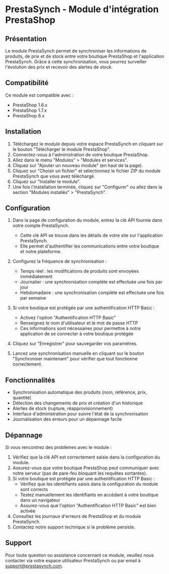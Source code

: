 # PrestaSynch - Module d'intégration PrestaShop

## Présentation

Le module PrestaSynch permet de synchroniser les informations de produits, de prix et de stock entre votre boutique PrestaShop et l'application PrestaSynch. Grâce à cette synchronisation, vous pourrez surveiller l'évolution des prix et recevoir des alertes de stock.

## Compatibilité

Ce module est compatible avec :
- PrestaShop 1.6.x
- PrestaShop 1.7.x
- PrestaShop 8.x

## Installation

1. Téléchargez le module depuis votre espace PrestaSynch en cliquant sur le bouton "Télécharger le module PrestaShop".
2. Connectez-vous à l'administration de votre boutique PrestaShop.
3. Allez dans le menu "Modules" > "Modules et services".
4. Cliquez sur "Ajouter un nouveau module" (en haut de la page).
5. Cliquez sur "Choisir un fichier" et sélectionnez le fichier ZIP du module PrestaSynch que vous avez téléchargé.
6. Cliquez sur "Installer le module".
7. Une fois l'installation terminée, cliquez sur "Configurer" ou allez dans la section "Modules installés" > "PrestaSynch".

## Configuration

1. Dans la page de configuration du module, entrez la clé API fournie dans votre compte PrestaSynch.
   - Cette clé API se trouve dans les détails de votre site sur l'application PrestaSynch.
   - Elle permet d'authentifier les communications entre votre boutique et notre plateforme.

2. Configurez la fréquence de synchronisation :
   - Temps réel : les modifications de produits sont envoyées immédiatement
   - Journalier : une synchronisation complète est effectuée une fois par jour
   - Hebdomadaire : une synchronisation complète est effectuée une fois par semaine

3. Si votre boutique est protégée par une authentification HTTP Basic :
   - Activez l'option "Authentification HTTP Basic"
   - Renseignez le nom d'utilisateur et le mot de passe HTTP
   - Ces informations sont nécessaires pour permettre à notre application de se connecter à votre boutique protégée

4. Cliquez sur "Enregistrer" pour sauvegarder vos paramètres.

5. Lancez une synchronisation manuelle en cliquant sur le bouton "Synchroniser maintenant" pour vérifier que tout fonctionne correctement.

## Fonctionnalités

- Synchronisation automatique des produits (nom, référence, prix, quantité)
- Détection des changements de prix et création d'un historique
- Alertes de stock (rupture, réapprovisionnement)
- Interface d'administration pour suivre l'état de la synchronisation
- Journalisation des erreurs pour un dépannage facile

## Dépannage

Si vous rencontrez des problèmes avec le module :

1. Vérifiez que la clé API est correctement saisie dans la configuration du module.
2. Assurez-vous que votre boutique PrestaShop peut communiquer avec notre serveur (pas de pare-feu bloquant les requêtes sortantes).
3. Si votre boutique est protégée par une authentification HTTP Basic :
   - Vérifiez que les identifiants saisis dans la configuration du module sont corrects
   - Testez manuellement les identifiants en accédant à votre boutique dans un navigateur
   - Assurez-vous que l'option "Authentification HTTP Basic" est bien activée
4. Consultez les journaux d'erreurs de PrestaShop et du module PrestaSynch.
5. Contactez notre support technique si le problème persiste.

## Support

Pour toute question ou assistance concernant ce module, veuillez nous contacter via votre espace utilisateur PrestaSynch ou par email à support@prestasynch.com.